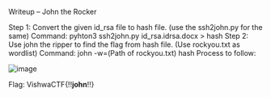 Writeup – John the Rocker

Step 1: Convert the given id_rsa file to hash file. (use the ssh2john.py for the same)
Command: pyhton3 ssh2john.py id_rsa.idrsa.docx > hash
Step 2: Use john the ripper to find the flag from hash file. (Use rockyou.txt as wordlist)
Command: john -w=(Path of rockyou.txt) hash
Process to follow:

![image](https://user-images.githubusercontent.com/53442472/159559265-de869313-07fc-45c6-83a5-3731696daf8c.png)


 

Flag: VishwaCTF{!!**john**!!}
